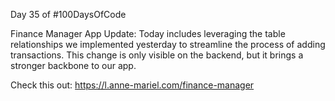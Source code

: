 Day 35 of #100DaysOfCode
  
Finance Manager App Update: Today includes leveraging the table relationships we implemented yesterday to streamline the process of adding transactions. This change is only visible on the backend, but it brings a stronger backbone to our app.  
  
Check this out:
https://l.anne-mariel.com/finance-manager